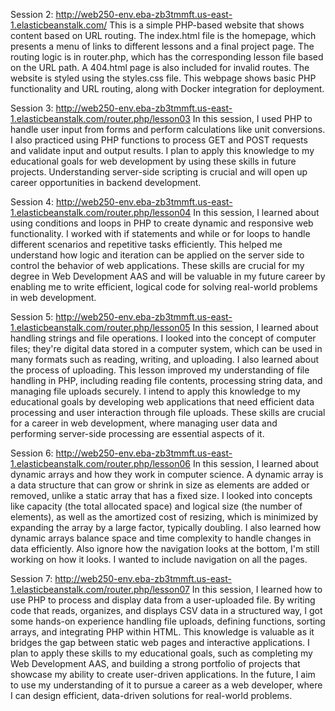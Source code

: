 Session 2:
http://web250-env.eba-zb3tmmft.us-east-1.elasticbeanstalk.com/
This is a simple PHP-based website that shows content based on URL routing. The index.html file is the homepage, which presents a menu of links to different lessons and a final project page. The routing logic is in router.php, which has the corresponding lesson file based on the URL path. A 404.html page is also included for invalid routes. The website is styled using the styles.css file. This webpage shows basic PHP functionality and URL routing, along with Docker integration for deployment.


Session 3:
http://web250-env.eba-zb3tmmft.us-east-1.elasticbeanstalk.com/router.php/lesson03
In this session, I used PHP to handle user input from forms and perform calculations like unit conversions. I also practiced using PHP functions to process GET and POST requests and validate input and output results. I plan to apply this knowledge to my educational goals for web development by using these skills in future projects. Understanding server-side scripting is crucial and will open up career opportunities in backend development.


Session 4:
http://web250-env.eba-zb3tmmft.us-east-1.elasticbeanstalk.com/router.php/lesson04
In this session, I learned about using conditions and loops in PHP to create dynamic and responsive web functionality. I worked with if statements and while or for loops to handle different scenarios and repetitive tasks efficiently. This helped me understand how logic and iteration can be applied on the server side to control the behavior of web applications.
These skills are crucial for my degree in Web Development AAS and will be valuable in my future career by enabling me to write efficient, logical code for solving real-world problems in web development.


Session 5:
http://web250-env.eba-zb3tmmft.us-east-1.elasticbeanstalk.com/router.php/lesson05
In this session, I learned about handling strings and file operations. I looked into the concept of computer files; they're digital data stored in a computer system, which can be used in many formats such as reading, writing, and uploading. I also learned about the process of uploading. This lesson improved my understanding of file handling in PHP, including reading file contents, processing string data, and managing file uploads securely. I intend to apply this knowledge to my educational goals by developing web applications that need efficient data processing and user interaction through file uploads. These skills are crucial for a career in web development, where managing user data and performing server-side processing are essential aspects of it.

Session 6:
http://web250-env.eba-zb3tmmft.us-east-1.elasticbeanstalk.com/router.php/lesson06
In this session, I learned about dynamic arrays and how they work in computer science. A dynamic array is a data structure that can grow or shrink in size as elements are added or removed, unlike a static array that has a fixed size. I looked into concepts like capacity (the total allocated space) and logical size (the number of elements), as well as the amortized cost of resizing, which is minimized by expanding the array by a large factor, typically doubling. I also learned how dynamic arrays balance space and time complexity to handle changes in data efficiently. 
Also ignore how the navigation looks at the bottom, I'm still working on how it looks. I wanted to include navigation on all the pages.

Session 7: 
http://web250-env.eba-zb3tmmft.us-east-1.elasticbeanstalk.com/router.php/lesson07
In this session, I learned how to use PHP to process and display data from a user-uploaded file. By writing code that reads, organizes, and displays CSV data in a structured way, I got some hands-on experience handling file uploads, defining functions, sorting arrays, and integrating PHP within HTML. This knowledge is valuable as it bridges the gap between static web pages and interactive applications. I plan to apply these skills to my educational goals, such as completing my Web Development AAS, and building a strong portfolio of projects that showcase my ability to create user-driven applications. In the future, I aim to use my understanding of it to pursue a career as a web developer, where I can design efficient, data-driven solutions for real-world problems.

